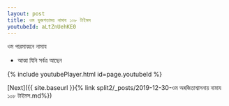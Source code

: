 ```yaml
---
layout: post
title: ওম ভুজগত্তাময় নামায ১০৮ টাইমস
youtubeId: aLtZnUehKE0
---
```

 
 
 ওম পারমাত্মনে নামায  
 
 -  আত্মা যিনি সর্বত্র আছেন 
 
  
 
  
 
 
 
 
 
 


{% include youtubePlayer.html id=page.youtubeId %}
 
[Next]({{ site.baseurl }}{% link  split2/_posts/2019-12-30-ওম অৰজিতাশ্বাসনায় নামায ১০৮ টাইমস.md%})
 
